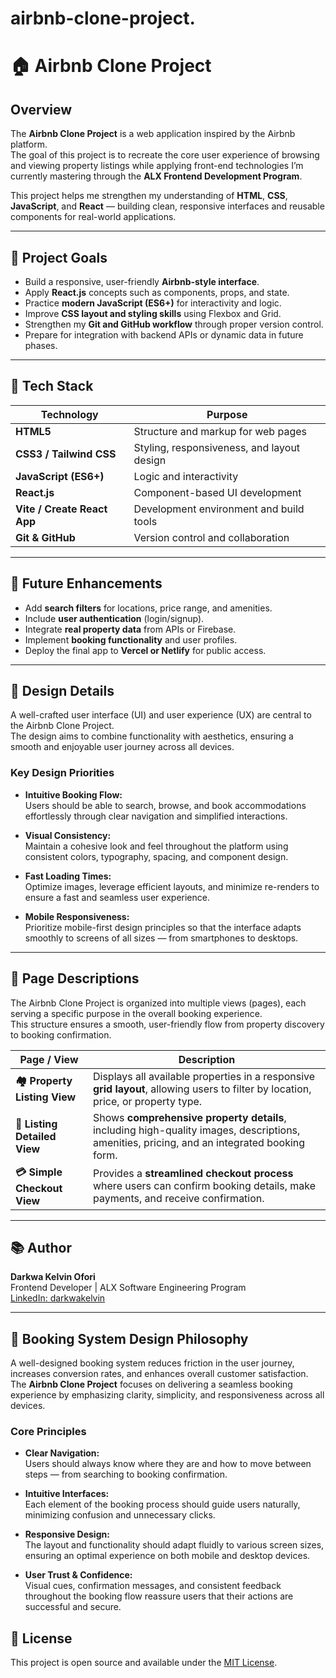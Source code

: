 # airbnb-clone-project.
# 🏠 Airbnb Clone Project

## Overview
The **Airbnb Clone Project** is a web application inspired by the Airbnb platform.  
The goal of this project is to recreate the core user experience of browsing and viewing property listings while applying front-end technologies I’m currently mastering through the **ALX Frontend Development Program**.

This project helps me strengthen my understanding of **HTML**, **CSS**, **JavaScript**, and **React** — building clean, responsive interfaces and reusable components for real-world applications.

---

## 🎯 Project Goals
- Build a responsive, user-friendly **Airbnb-style interface**.  
- Apply **React.js** concepts such as components, props, and state.  
- Practice **modern JavaScript (ES6+)** for interactivity and logic.  
- Improve **CSS layout and styling skills** using Flexbox and Grid.  
- Strengthen my **Git and GitHub workflow** through proper version control.  
- Prepare for integration with backend APIs or dynamic data in future phases.

---

## 🧰 Tech Stack
| Technology | Purpose |
|-------------|----------|
| **HTML5** | Structure and markup for web pages |
| **CSS3 / Tailwind CSS** | Styling, responsiveness, and layout design |
| **JavaScript (ES6+)** | Logic and interactivity |
| **React.js** | Component-based UI development |
| **Vite / Create React App** | Development environment and build tools |
| **Git & GitHub** | Version control and collaboration |

---

## 🚀 Future Enhancements
- Add **search filters** for locations, price range, and amenities.  
- Include **user authentication** (login/signup).  
- Integrate **real property data** from APIs or Firebase.  
- Implement **booking functionality** and user profiles.  
- Deploy the final app to **Vercel or Netlify** for public access.

---

## 🎨 Design Details

A well-crafted user interface (UI) and user experience (UX) are central to the Airbnb Clone Project.  
The design aims to combine functionality with aesthetics, ensuring a smooth and enjoyable user journey across all devices.

### Key Design Priorities
- **Intuitive Booking Flow:**  
  Users should be able to search, browse, and book accommodations effortlessly through clear navigation and simplified interactions.

- **Visual Consistency:**  
  Maintain a cohesive look and feel throughout the platform using consistent colors, typography, spacing, and component design.

- **Fast Loading Times:**  
  Optimize images, leverage efficient layouts, and minimize re-renders to ensure a fast and seamless user experience.

- **Mobile Responsiveness:**  
  Prioritize mobile-first design principles so that the interface adapts smoothly to screens of all sizes — from smartphones to desktops.

---
## 🧩 Page Descriptions

The Airbnb Clone Project is organized into multiple views (pages), each serving a specific purpose in the overall booking experience.  
This structure ensures a smooth, user-friendly flow from property discovery to booking confirmation.

| Page / View | Description |
|--------------|-------------|
| **🏘️ Property Listing View** | Displays all available properties in a responsive **grid layout**, allowing users to filter by location, price, or property type. |
| **🏡 Listing Detailed View** | Shows **comprehensive property details**, including high-quality images, descriptions, amenities, pricing, and an integrated booking form. |
| **💳 Simple Checkout View** | Provides a **streamlined checkout process** where users can confirm booking details, make payments, and receive confirmation. |

---



## 📚 Author
**Darkwa Kelvin Ofori**  
Frontend Developer | ALX Software Engineering Program  
[LinkedIn: darkwakelvin](https://linkedin.com/in/darkwakelvin)

---
## 🧭 Booking System Design Philosophy

A well-designed booking system reduces friction in the user journey, increases conversion rates, and enhances overall customer satisfaction.  
The **Airbnb Clone Project** focuses on delivering a seamless booking experience by emphasizing clarity, simplicity, and responsiveness across all devices.

### Core Principles
- **Clear Navigation:**  
  Users should always know where they are and how to move between steps — from searching to booking confirmation.

- **Intuitive Interfaces:**  
  Each element of the booking process should guide users naturally, minimizing confusion and unnecessary clicks.

- **Responsive Design:**  
  The layout and functionality should adapt fluidly to various screen sizes, ensuring an optimal experience on both mobile and desktop devices.

- **User Trust & Confidence:**  
  Visual cues, confirmation messages, and consistent feedback throughout the booking flow reassure users that their actions are successful and secure.


## 📄 License
This project is open source and available under the [MIT License](LICENSE).
